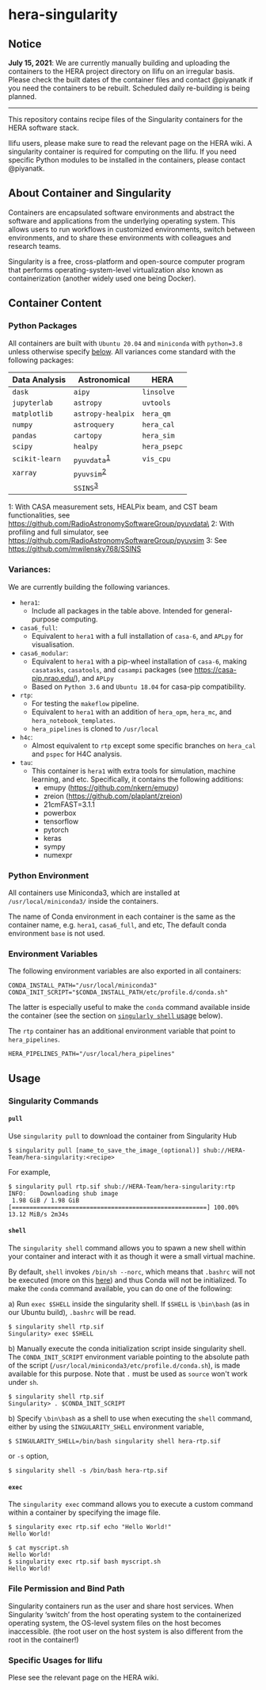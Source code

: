 # hera-singularity

## Notice

__July 15, 2021__:
We are currently manually building and uploading the containers to the HERA project directory on Ilifu on an irregular basis. Please check the built dates of the container files and contact @piyanatk if you need the containers to be rebuilt. Scheduled daily re-building is being planned.

---

This repository contains recipe files of the Singularity containers for the HERA software stack.

Ilifu users, please make sure to read the relevant page on the HERA wiki. A singularity container is required for computing on the Ilifu. If you need specific Python modules to be installed in the containers, please contact @piyanatk.

## About Container and Singularity
Containers are encapsulated software environments and abstract the software and applications from the underlying operating system. This allows users to run workflows in customized environments, switch between environments, and to share these environments with colleagues and research teams.

Singularity is a free, cross-platform and open-source computer program that performs operating-system-level virtualization also known as containerization (another widely used one being Docker).


## Container Content

### Python Packages
All containers are built with `Ubuntu 20.04` and `miniconda` with `python=3.8` unless otherwise specify [below](###-Different-Between-Containers:). All variances come standard with the following packages:

| Data Analysis  | Astronomical       | HERA         |
| -------------- | ------------------ | ------------ |
| `dask`         | `aipy`             | `linsolve`   |
| `jupyterlab`   | `astropy`          | `uvtools`    |
| `matplotlib`   | `astropy-healpix`  | `hera_qm`    |
| `numpy`        | `astroquery`       | `hera_cal`   |
| `pandas`       | `cartopy`          | `hera_sim`   |
| `scipy`        | `healpy`           | `hera_psepc` |
| `scikit-learn` | `pyuvdata`<sup>[1](#myfootnote1)</sup> | `vis_cpu` |
| `xarray`       | `pyuvsim`<sup>[2](#myfootnote2)</sup>  |
|                | `SSINS`<sup>[3](#myfootnote3)</sup>    |

<a name="myfootnote1">1</a>: With CASA measurement sets, HEALPix beam, and CST beam functionalities, see https://github.com/RadioAstronomySoftwareGroup/pyuvdata\
<a name="myfootnote2">2</a>: With profiling and full simulator, see https://github.com/RadioAstronomySoftwareGroup/pyuvsim
<a name="myfootnote3">3</a>: See https://github.com/mwilensky768/SSINS

### Variances:

We are currently building the following variances.

- `hera1`:
  - Include all packages in the table above. Intended for general-purpose computing.
- `casa6_full`:
  - Equivalent to `hera1` with a full installation of `casa-6`, and `APLpy` for visualisation.
- `casa6_modular`:
  - Equivalent to `hera1` with a pip-wheel installation of `casa-6`, making `casatasks`, `casatools`, and `casampi` packages (see https://casa-pip.nrao.edu/), and `APLpy`
  - Based on `Python 3.6` and `Ubuntu 18.04` for casa-pip compatibility.
- `rtp`:
  - For testing the `makeflow` pipeline.
  - Equivalent to `hera1` with an addition of `hera_opm`, `hera_mc`, and  `hera_notebook_templates`.
  - `hera_pipelines` is cloned to `/usr/local`
- `h4c`:
  - Almost equivalent to `rtp` except some specific branches on `hera_cal` and `pspec` for H4C analysis.
- `tau`:
  - This container is `hera1` with extra tools for simulation, machine learning, and etc. Specifically, it contains the following additions:
    - emupy (https://github.com/nkern/emupy)
    - zreion (https://github.com/plaplant/zreion)
    - 21cmFAST=3.1.1
    - powerbox
    - tensorflow
    - pytorch
    - keras
    - sympy
    - numexpr

### Python Environment

All containers use Miniconda3, which are installed at `/usr/local/miniconda3/` inside the containers.

The name of Conda environment in each container is the same as the container name, e.g. `hera1`, `casa6_full`, and etc, The default conda environment `base` is not used.


### Environment Variables
The following environment variables are also exported in all containers:

```
CONDA_INSTALL_PATH="/usr/local/miniconda3"
CONDA_INIT_SCRIPT="$CONDA_INSTALL_PATH/etc/profile.d/conda.sh"
```

The latter is especially useful to make the `conda` command available inside the container (see the section on [`singularly shell` usage](####-`shell`) below).

The `rtp` container has an additional environment variable that point to `hera_pipelines`.

```
HERA_PIPELINES_PATH="/usr/local/hera_pipelines"
```

## Usage

### Singularity Commands

#### `pull`
Use `singularity pull` to download the container from Singularity Hub
```
$ singularity pull [name_to_save_the_image_(optional)] shub://HERA-Team/hera-singularity:<recipe>
```
For example,
```
$ singularity pull rtp.sif shub://HERA-Team/hera-singularity:rtp
INFO:    Downloading shub image
 1.98 GiB / 1.98 GiB [=======================================================] 100.00% 13.12 MiB/s 2m34s
 ```

#### `shell`
The `singularity shell` command allows you to spawn a new shell within your container and interact with it as though it were a small virtual machine.

By default, `shell` invokes `/bin/sh --norc`, which means that `.bashrc` will not be executed (more on this [here](https://github.com/hpcng/singularity/issues/643)) and thus Conda will not be initialized. To make the `conda` command available, you can do one of the following:

a) Run `exec $SHELL` inside the singularity shell. If `$SHELL` is `\bin\bash` (as in our Ubuntu build), `.bashrc` will be read.
```
$ singularity shell rtp.sif
Singularity> exec $SHELL
```

b) Manually execute the conda initialization script inside singularity shell. The `CONDA_INIT_SCRIPT` environment variable pointing to the absolute path of the script (`/usr/local/miniconda3/etc/profile.d/conda.sh`), is made available for this purpose. Note that `.` must be used as `source` won't work under `sh`.
```
$ singularity shell rtp.sif
Singularity> . $CONDA_INIT_SCRIPT
```

b) Specify `\bin\bash` as a shell to use when executing the `shell` command, either by using the `SINGULARITY_SHELL` environment variable,
```
$ SINGULARITY_SHELL=/bin/bash singularity shell hera-rtp.sif
```
or `-s` option,
```
$ singularity shell -s /bin/bash hera-rtp.sif
```

#### `exec`
The `singularity exec` command allows you to execute a custom command within a container by specifying the image file.
```
$ singularity exec rtp.sif echo "Hello World!"
Hello World!
```
```
$ cat myscript.sh
Hello World!
$ singularity exec rtp.sif bash myscript.sh
Hello World!
```

### File Permission and Bind Path
Singularity containers run as the user and share host services. When Singularity ‘switch’ from the host operating system to the containerized operating system, the OS-level system files on the host becomes inaccessible. (the root user on the host system is also different from the root in the container!)

### Specific Usages for Ilifu

Plese see the relevant page on the HERA wiki.
